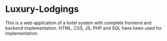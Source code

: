 # Luxury-Lodgings
This is a web application of a hotel system with complete frontend and backend implementation. HTML, CSS, JS, PHP and SQL have been used for implementation. 

